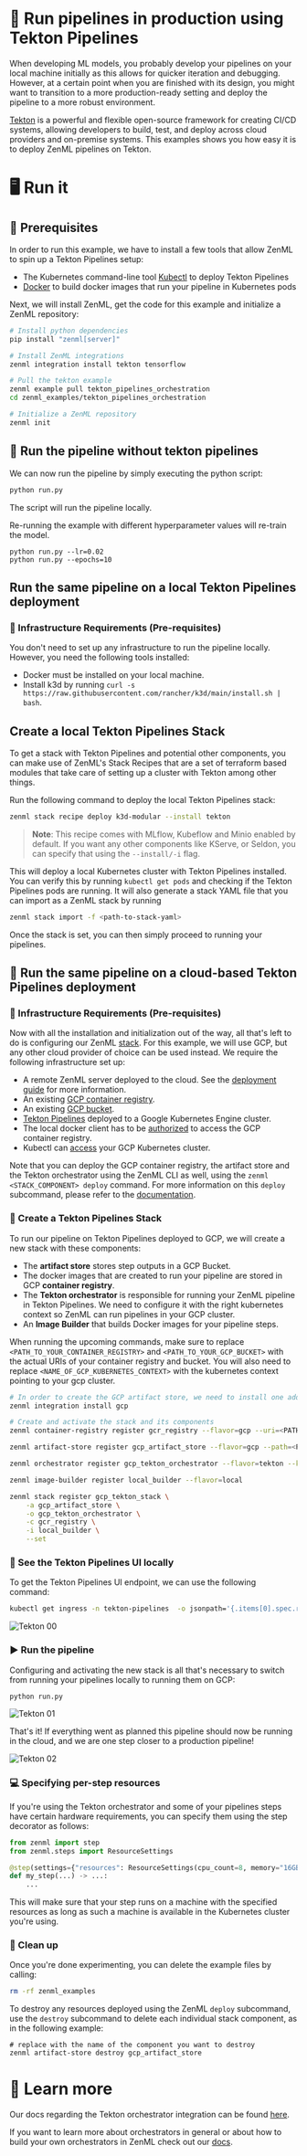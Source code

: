 # 🏃 Run pipelines in production using Tekton Pipelines

When developing ML models, you probably develop your pipelines on your local
machine initially as this allows for quicker iteration and debugging. However,
at a certain point when you are finished with its design, you might want to 
transition to a more production-ready setting and deploy the pipeline to a more
robust environment.

[Tekton](https://tekton.dev/) is a powerful and flexible open-source framework 
for creating CI/CD systems, allowing developers to build, test, and deploy 
across cloud providers and on-premise systems. This examples shows you how easy 
it is to deploy ZenML pipelines on Tekton.

# 🖥 Run it

## 📄 Prerequisites

In order to run this example, we have to install a few tools that allow ZenML to
spin up a Tekton Pipelines setup:

* The Kubernetes command-line tool [Kubectl](https://kubernetes.io/docs/tasks/tools/#kubectl)
to deploy Tekton Pipelines
* [Docker](https://docs.docker.com/get-docker/) to build docker images that run
your pipeline in Kubernetes pods 

Next, we will install ZenML, get the code for this example and initialize a
ZenML repository:

```bash
# Install python dependencies
pip install "zenml[server]"

# Install ZenML integrations
zenml integration install tekton tensorflow

# Pull the tekton example
zenml example pull tekton_pipelines_orchestration
cd zenml_examples/tekton_pipelines_orchestration

# Initialize a ZenML repository
zenml init
```

## 🏃 Run the pipeline **without** tekton pipelines

We can now run the pipeline by simply executing the python script:

```bash
python run.py
```

The script will run the pipeline locally.

Re-running the example with different hyperparameter values will re-train
the model.

```shell
python run.py --lr=0.02
python run.py --epochs=10
```

## Run the same pipeline on a local Tekton Pipelines deployment

### 📄 Infrastructure Requirements (Pre-requisites)

You don't need to set up any infrastructure to run the pipeline locally. However, you need the following tools installed:
  * Docker must be installed on your local machine.
  * Install k3d by running `curl -s https://raw.githubusercontent.com/rancher/k3d/main/install.sh | bash`.

## Create a local Tekton Pipelines Stack

To get a stack with Tekton Pipelines and potential other components, you can make use of ZenML's Stack Recipes that are a set of terraform based modules that take care of setting up a cluster with Tekton among other things.

Run the following command to deploy the local Tekton Pipelines stack:

```bash
zenml stack recipe deploy k3d-modular --install tekton
```

>**Note**:
> This recipe comes with MLflow, Kubeflow and Minio enabled by default. If you want any other components like KServe, or Seldon, you can specify that using the `--install/-i` flag.

This will deploy a local Kubernetes cluster with Tekton Pipelines installed. You can verify this by running `kubectl get pods` and checking if the Tekton Pipelines pods are running.
It will also generate a stack YAML file that you can import as a ZenML stack by running 

```bash
zenml stack import -f <path-to-stack-yaml>
```
Once the stack is set, you can then simply proceed to running your pipelines.

## 🏃️ Run the same pipeline on a cloud-based Tekton Pipelines deployment

### 📄 Infrastructure Requirements (Pre-requisites)

Now with all the installation and initialization out of the way, all that's left
to do is configuring our ZenML [stack](https://docs.zenml.io/getting-started/core-concepts). For
this example, we will use GCP, but any other cloud provider of choice can be used instead. We require the following infrastructure set up:

* A remote ZenML server deployed to the cloud. See the 
[deployment guide](https://docs.zenml.io/getting-started/deploying-zenml) for
more information.
* An existing [GCP container registry](https://cloud.google.com/container-registry/docs).
* An existing [GCP bucket](https://cloud.google.com/storage/docs/creating-buckets).
* [Tekton Pipelines](https://tekton.dev/docs/pipelines/install/#installing-tekton-pipelines-on-kubernetes) deployed to a Google 
Kubernetes Engine cluster.
* The local docker client has to be [authorized](https://cloud.google.com/container-registry/docs/advanced-authentication) 
to access the GCP container registry.
* Kubectl can [access](https://cloud.google.com/kubernetes-engine/docs/how-to/cluster-access-for-kubectl) your GCP 
Kubernetes cluster.

Note that you can deploy the GCP container
registry, the artifact store and the Tekton orchestrator using the ZenML CLI as
well, using the `zenml <STACK_COMPONENT> deploy` command. For more information
on this `deploy` subcommand, please refer to the
[documentation](https://docs.zenml.io/advanced-guide/practical-mlops/stack-recipes#deploying-stack-components-directly).

### 🥞 Create a Tekton Pipelines Stack

To run our pipeline on Tekton Pipelines deployed to GCP, we will create a new 
stack with these components:

* The **artifact store** stores step outputs in a GCP Bucket.
* The docker images that are created to run your pipeline are stored in 
GCP **container registry**.
* The **Tekton orchestrator** is responsible for running your ZenML pipeline 
in Tekton Pipelines. We need to configure it with the right kubernetes context 
so ZenML can run pipelines in your GCP cluster. 
* An **Image Builder** that builds Docker images for your pipeline steps.

When running the upcoming commands, make sure to replace 
`<PATH_TO_YOUR_CONTAINER_REGISTRY>` and `<PATH_TO_YOUR_GCP_BUCKET>` with the 
actual URIs of your container registry and bucket. You will also need to replace
`<NAME_OF_GCP_KUBERNETES_CONTEXT>` with the kubernetes context pointing to your 
gcp cluster.

```bash
# In order to create the GCP artifact store, we need to install one additional ZenML integration:
zenml integration install gcp

# Create and activate the stack and its components
zenml container-registry register gcr_registry --flavor=gcp --uri=<PATH_TO_YOUR_CONTAINER_REGISTRY>

zenml artifact-store register gcp_artifact_store --flavor=gcp --path=<PATH_TO_YOUR_GCP_BUCKET>

zenml orchestrator register gcp_tekton_orchestrator --flavor=tekton --kubernetes_context=<NAME_OF_GCP_KUBERNETES_CONTEXT>

zenml image-builder register local_builder --flavor=local

zenml stack register gcp_tekton_stack \
    -a gcp_artifact_store \
    -o gcp_tekton_orchestrator \
    -c gcr_registry \
    -i local_builder \
    --set
```

### 🏁 See the Tekton Pipelines UI locally

To get the Tekton Pipelines UI endpoint, we can use the following command:

```bash
kubectl get ingress -n tekton-pipelines  -o jsonpath='{.items[0].spec.rules[0].host}'
```


![Tekton 00](assets/tekton_ui.png)

### ▶️ Run the pipeline

Configuring and activating the new stack is all that's necessary to switch from 
running your pipelines locally to running them on GCP:

```bash
python run.py
```

![Tekton 01](assets/tekton_ui_2.png)

That's it! If everything went as planned this pipeline should now be running in 
the cloud, and we are one step closer to a production pipeline!

![Tekton 02](assets/tekton_ui_3.png)

### 💻 Specifying per-step resources

If you're using the Tekton orchestrator and some of your pipelines steps have 
certain hardware requirements, you can specify them using the step decorator as 
follows:

```python
from zenml import step
from zenml.steps import ResourceSettings

@step(settings={"resources": ResourceSettings(cpu_count=8, memory="16GB")})
def my_step(...) -> ...:
    ...
```

This will make sure that your step runs on a machine with the specified 
resources as long as such a machine is available in the Kubernetes cluster 
you're using.

### 🧽 Clean up

Once you're done experimenting, you can delete the example files by calling:

```bash
rm -rf zenml_examples
```

To destroy any resources deployed using the ZenML `deploy` subcommand, use the
`destroy` subcommand to delete each individual stack component, as in the
following example:

```shell
# replace with the name of the component you want to destroy
zenml artifact-store destroy gcp_artifact_store
```

# 📜 Learn more

Our docs regarding the Tekton orchestrator integration can be found 
[here](https://docs.zenml.io/component-gallery/orchestrators/tekton).

If you want to learn more about orchestrators in general or about how to build 
your own orchestrators in ZenML check out our 
[docs](https://docs.zenml.io/component-gallery/orchestrators/custom).
